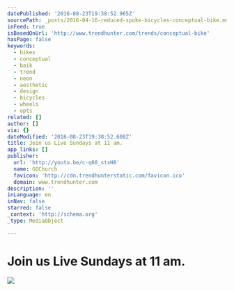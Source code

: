 ```yaml
---
datePublished: '2016-08-23T19:38:52.965Z'
sourcePath: _posts/2016-04-16-reduced-spoke-bicycles-conceptual-bike.md
inFeed: true
isBasedOnUrl: 'http://www.trendhunter.com/trends/conceptual-bike'
hasPage: false
keywords:
  - bikes
  - conceptual
  - baik
  - trend
  - neon
  - aesthetic
  - design
  - bicycles
  - wheels
  - opts
related: []
author: []
via: {}
dateModified: '2016-08-23T19:38:52.608Z'
title: Join us Live Sundays at 11 am.
app_links: []
publisher:
  url: 'http://youtu.be/c-q60_stxH8'
  name: GOChurch
  favicon: 'http://cdn.trendhunterstatic.com/favicon.ico'
  domain: www.trendhunter.com
description: ''
inLanguage: en
inNav: false
starred: false
_context: 'http://schema.org'
_type: MediaObject

---
```

# Join us Live Sundays at 11 am.
![](https://the-grid-user-content.s3-us-west-2.amazonaws.com/b92bc5e7-8b40-4ffa-8487-e7e2362a0d16.jpg)